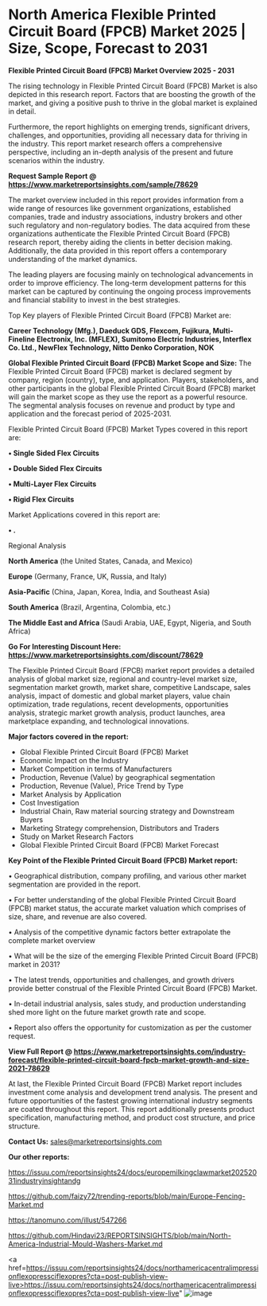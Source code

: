# North America Flexible Printed Circuit Board (FPCB) Market 2025 | Size, Scope, Forecast to 2031

<Strong> Flexible Printed Circuit Board (FPCB) Market Overview 2025 - 2031</strong>

The rising technology in Flexible Printed Circuit Board (FPCB) Market is also depicted in this research report. Factors that are boosting the growth of the market, and giving a positive push to thrive in the global market is explained in detail.

Furthermore, the report highlights on emerging trends, significant drivers, challenges, and opportunities, providing all necessary data for thriving in the industry. This report market research offers a comprehensive perspective, including an in-depth analysis of the present and future scenarios within the industry.

<strong>Request Sample Report @ <a href=https://www.marketreportsinsights.com/sample/78629>https://www.marketreportsinsights.com/sample/78629</a></strong>

The market overview included in this report provides information from a wide range of resources like government organizations, established companies, trade and industry associations, industry brokers and other such regulatory and non-regulatory bodies. The data acquired from these organizations authenticate the Flexible Printed Circuit Board (FPCB) research report, thereby aiding the clients in better decision making. Additionally, the data provided in this report offers a contemporary understanding of the market dynamics.

The leading players are focusing mainly on technological advancements in order to improve efficiency. The long-term development patterns for this market can be captured by continuing the ongoing process improvements and financial stability to invest in the best strategies.

Top Key players of Flexible Printed Circuit Board (FPCB) Market are:

<strong>Career Technology (Mfg.), Daeduck GDS, Flexcom, Fujikura, Multi-Fineline Electronix, Inc. (MFLEX), Sumitomo Electric Industries, Interflex Co. Ltd., NewFlex Technology, Nitto Denko Corporation, NOK</strong>

<strong><b>Global Flexible Printed Circuit Board (FPCB) Market Scope and Size:</b></strong>
The Flexible Printed Circuit Board (FPCB) market is declared segment by company, region (country), type, and application. Players, stakeholders, and other participants in the global Flexible Printed Circuit Board (FPCB) market will gain the market scope as they use the report as a powerful resource. The segmental analysis focuses on revenue and product by type and application and the forecast period of 2025-2031.

Flexible Printed Circuit Board (FPCB) Market Types covered in this report are:

<strong>• Single Sided Flex Circuits

• Double Sided Flex Circuits

• Multi-Layer Flex Circuits

• Rigid Flex Circuits</strong>

Market Applications covered in this report are:

<strong>• .</strong> 

Regional Analysis

<strong>North America</strong> (the United States, Canada, and Mexico)

<strong>Europe</strong> (Germany, France, UK, Russia, and Italy)

<strong>Asia-Pacific</strong> (China, Japan, Korea, India, and Southeast Asia)

<strong>South America</strong> (Brazil, Argentina, Colombia, etc.)

<strong>The Middle East and Africa</strong> (Saudi Arabia, UAE, Egypt, Nigeria, and South Africa)

<strong>Go For Interesting Discount Here: <a href=https://www.marketreportsinsights.com/discount/78629>https://www.marketreportsinsights.com/discount/78629</a></strong>

The Flexible Printed Circuit Board (FPCB) market report provides a detailed analysis of global market size, regional and country-level market size, segmentation market growth, market share, competitive Landscape, sales analysis, impact of domestic and global market players, value chain optimization, trade regulations, recent developments, opportunities analysis, strategic market growth analysis, product launches, area marketplace expanding, and technological innovations.

<strong><b>Major factors covered in the report:</b></strong>
<ul>
  <li>Global Flexible Printed Circuit Board (FPCB) Market </li>
  <li>Economic Impact on the Industry</li>
  <li>Market Competition in terms of Manufacturers</li>
  <li>Production, Revenue (Value) by geographical segmentation</li>
  <li>Production, Revenue (Value), Price Trend by Type</li>
  <li>Market Analysis by Application</li>
  <li>Cost Investigation</li>
  <li>Industrial Chain, Raw material sourcing strategy and Downstream Buyers</li>
  <li>Marketing Strategy comprehension, Distributors and Traders</li>
  <li>Study on Market Research Factors</li>
  <li>Global Flexible Printed Circuit Board (FPCB) Market Forecast</li>
</ul>

<strong><b>Key Point of the Flexible Printed Circuit Board (FPCB) Market report:</b></strong>

• Geographical distribution, company profiling, and various other market segmentation are provided in the report.

• For better understanding of the global Flexible Printed Circuit Board (FPCB) market status, the accurate market valuation which comprises of size, share, and revenue are also covered.

• Analysis of the competitive dynamic factors better extrapolate the complete market overview

• What will be the size of the emerging Flexible Printed Circuit Board (FPCB) market in 2031?

• The latest trends, opportunities and challenges, and growth drivers provide better construal of the Flexible Printed Circuit Board (FPCB) Market.

• In-detail industrial analysis, sales study, and production understanding shed more light on the future market growth rate and scope.

• Report also offers the opportunity for customization as per the customer request.

<strong><b>View Full Report @ <a href=https://www.marketreportsinsights.com/industry-forecast/flexible-printed-circuit-board-fpcb-market-growth-and-size-2021-78629>https://www.marketreportsinsights.com/industry-forecast/flexible-printed-circuit-board-fpcb-market-growth-and-size-2021-78629</a></b></strong>


At last, the Flexible Printed Circuit Board (FPCB) Market report includes investment come analysis and development trend analysis. The present and future opportunities of the fastest growing international industry segments are coated throughout this report. This report additionally presents product specification, manufacturing method, and product cost structure, and price structure.

<strong>Contact Us:</strong>
sales@marketreportsinsights.com

<strong>Our other reports:</strong>

<a href=https://issuu.com/reportsinsights24/docs/europemilkingclawmarket20252031industryinsightandg>https://issuu.com/reportsinsights24/docs/europemilkingclawmarket20252031industryinsightandg</a>

<a href=https://github.com/faizy72/trending-reports/blob/main/Europe-Fencing-Market.md>https://github.com/faizy72/trending-reports/blob/main/Europe-Fencing-Market.md</a>

<a href=https://tanomuno.com/illust/547266>https://tanomuno.com/illust/547266</a>

<a href=https://github.com/Hindavi23/REPORTSINSIGHTS/blob/main/North-America-Industrial-Mould-Washers-Market.md>https://github.com/Hindavi23/REPORTSINSIGHTS/blob/main/North-America-Industrial-Mould-Washers-Market.md</a>

<a href=https://issuu.com/reportsinsights24/docs/northamericacentralimpressionflexopressciflexopres?cta=post-publish-view-live>https://issuu.com/reportsinsights24/docs/northamericacentralimpressionflexopressciflexopres?cta=post-publish-view-live</a>"
![image](https://github.com/user-attachments/assets/d909b8b5-fb1c-4789-9434-65b456ebe020)
